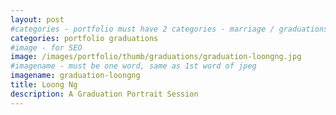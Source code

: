 ```yaml
---
layout: post
#categories - portfolio must have 2 categories - marriage / graduations / events
categories: portfolio graduations
#image - for SEO
image: /images/portfolio/thumb/graduations/graduation-loongng.jpg
#imagename - must be one word, same as 1st word of jpeg
imagename: graduation-loongng
title: Loong Ng
description: A Graduation Portrait Session
---
```

